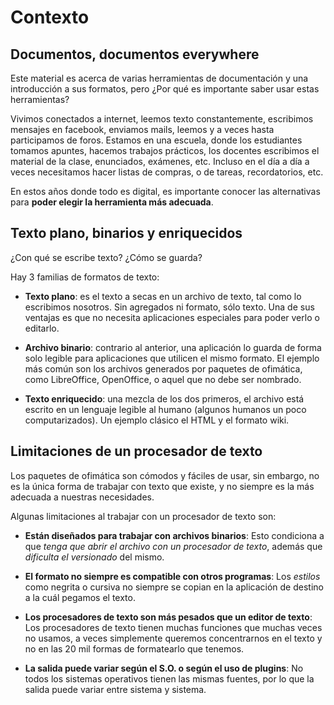 # Contexto

## Documentos, documentos everywhere

Este material es acerca de varias herramientas de documentación y una introducción a sus formatos, pero
¿Por qué es importante saber usar estas herramientas?

Vivimos conectados a internet, leemos texto constantemente, escribimos mensajes en facebook, enviamos mails, leemos y a veces hasta participamos de foros. Estamos en una escuela, donde los estudiantes tomamos apuntes, hacemos trabajos prácticos, los docentes escribimos el material de la clase, enunciados, exámenes, etc.
Incluso en el día a día a veces necesitamos hacer listas de compras, o de tareas, recordatorios, etc.

En estos años donde todo es digital, es importante conocer las alternativas para **poder elegir la herramienta más adecuada**.

## Texto plano, binarios y enriquecidos

¿Con qué se escribe texto? ¿Cómo se guarda?

Hay 3 familias de formatos de texto:

* **Texto plano**: es el texto a secas en un archivo de texto, tal como lo escribimos nosotros. Sin agregados ni formato, sólo texto. Una de sus ventajas es que no necesita aplicaciones especiales para poder verlo o editarlo.

* **Archivo binario**: contrario al anterior, una aplicación lo guarda de forma solo legible para aplicaciones que utilicen el mismo formato.
El ejemplo más común son los archivos generados por paquetes de ofimática, como LibreOffice, OpenOffice, o aquel que no debe ser nombrado.

* **Texto enriquecido**: una mezcla de los dos primeros, el archivo está escrito en un lenguaje legible al humano (algunos humanos un poco computarizados). Un ejemplo clásico el HTML y el formato wiki.

## Limitaciones de un procesador de texto

Los paquetes de ofimática son cómodos y fáciles de usar, sin embargo, no es la única forma de trabajar con texto que existe, y no siempre es la más adecuada a nuestras necesidades.

Algunas limitaciones al trabajar con un procesador de texto son:

* **Están diseñados para trabajar con archivos binarios**: Esto condiciona a que *tenga que abrir el archivo con un procesador de texto*, además que *dificulta el versionado* del mismo.

* **El formato no siempre es compatible con otros programas**: Los *estilos* como negrita o cursiva no siempre se copian en la aplicación de destino a la cuál pegamos el texto.

* **Los procesadores de texto son más pesados que un editor de texto**: Los procesadores de texto tienen muchas funciones que muchas veces no usamos, a veces simplemente queremos concentrarnos en el texto y no en las 20 mil formas de formatearlo que tenemos.

* **La salida puede variar según el S.O. o según el uso de plugins**: No todos los sistemas operativos tienen las mismas fuentes, por lo que la salida puede variar entre sistema y sistema.


